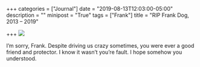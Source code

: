 +++
categories = ["Journal"]
date = "2019-08-13T12:03:00-05:00"
description = ""
minipost = "True"
tags = ["Frank"]
title = "RIP Frank Dog, 2013 – 2019"

+++
![](https://res.cloudinary.com/tobyblog/image/upload/v1565727634/img/D7D55003-5926-457C-8E48-524C9DBA9878_l5hs8d.jpg)

I’m sorry, Frank. Despite driving us crazy sometimes, you were ever a good friend and protector. I know it wasn’t you’re fault. I hope somehow you understood. 